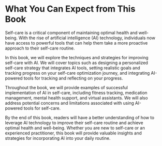 What You Can Expect from This Book
================================================

Self-care is a critical component of maintaining optimal health and well-being. With the rise of artificial intelligence (AI) technology, individuals now have access to powerful tools that can help them take a more proactive approach to their self-care routine.

In this book, we will explore the techniques and strategies for improving self-care with AI. We will cover topics such as designing a personalized self-care strategy that integrates AI tools, setting realistic goals and tracking progress on your self-care optimization journey, and integrating AI-powered tools for tracking and reflecting on your progress.

Throughout the book, we will provide examples of successful implementation of AI in self-care, including fitness tracking, medication management, mental health support, and virtual assistants. We will also address potential concerns and limitations associated with using AI-powered tools for self-care.

By the end of this book, readers will have a better understanding of how to leverage AI technology to improve their self-care routine and achieve optimal health and well-being. Whether you are new to self-care or an experienced practitioner, this book will provide valuable insights and strategies for incorporating AI into your daily routine.
